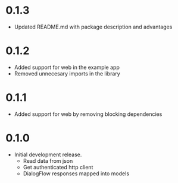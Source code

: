 # 0.1.3

* Updated README.md with package description and advantages

# 0.1.2

* Added support for web in the example app
* Removed unnecesary imports in the library

# 0.1.1

* Added support for web by removing blocking dependencies

# 0.1.0

* Initial development release.
  * Read data from json
  * Get authenticated http client
  * DialogFlow responses mapped into models

